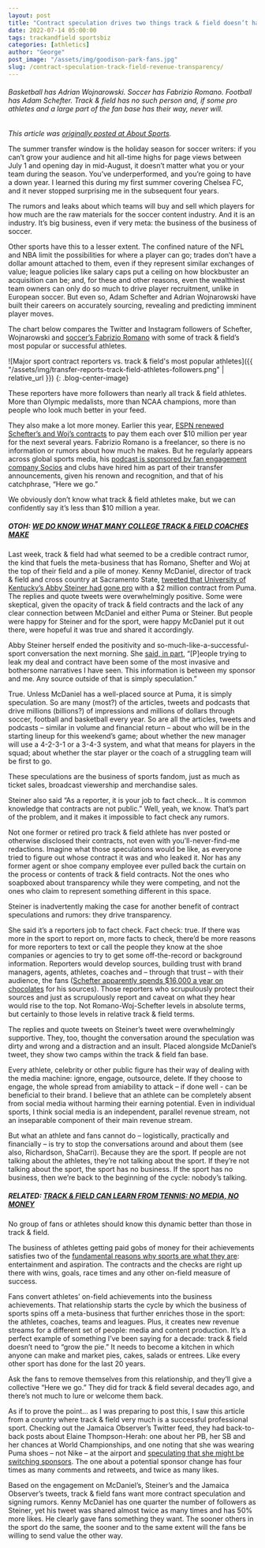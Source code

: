 ```yaml
---
layout: post
title: "Contract speculation drives two things track & field doesn’t have: Revenue and transparency"
date: 2022-07-14 05:00:00
tags: trackandfield sportsbiz
categories: [athletics]
author: "George"
post_image: "/assets/img/goodison-park-fans.jpg"
slug: /contract-speculation-track-field-revenue-transparency/
---
```

<h6>Basketball has Adrian Wojnarowski. Soccer has Fabrizio Romano. Football has Adam Schefter. Track & field has no such person and, if some pro athletes and a large part of the fan base has their way, never will.</h6>

<em>This article was [originally posted at About Sports](https://aboutsports.substack.com/p/contract-speculation-lucrative-business-sports).</em>

The summer transfer window is the holiday season for soccer writers: if you can’t grow your audience and hit all-time highs for page views between July 1 and opening day in mid-August, it doesn’t matter what you or your team during the season. You’ve underperformed, and you’re going to have a down year. I learned this during my first summer covering Chelsea FC, and it never stopped surprising me in the subsequent four years. 

The rumors and leaks about which teams will buy and sell which players for how much are the raw materials for the soccer content industry. And it is an industry. It’s big business, even if very meta: the business of the business of soccer.

Other sports have this to a lesser extent. The confined nature of the NFL and NBA limit the possibilities for where a player can go; trades don’t have a dollar amount attached to them, even if they represent similar exchanges of value; league policies like salary caps put a ceiling on how blockbuster an acquisition can be; and, for these and other reasons, even the wealthiest team owners can only do so much to drive player recruitment, unlike in European soccer. But even so, Adam Schefter and Adrian Wojnarowski have built their careers on accurately sourcing, revealing and predicting imminent player moves.

The chart below compares the Twitter and Instagram followers of Schefter, Wojnarowski and [soccer’s Fabrizio Romano](https://twitter.com/FabrizioRomano) with some of track & field’s most popular or successful athletes.

![Major sport contract reporters vs. track & field's most popular athletes]({{ "/assets/img/transfer-reports-track-field-athletes-followers.png" | relative_url }})
{: .blog-center-image}

These reporters have more followers than nearly all track & field athletes. More than Olympic medalists, more than NCAA champions, more than people who look much better in your feed. 

They also make a lot more money. Earlier this year, [ESPN renewed Schefter’s and Woj’s contracts](https://www.outkick.com/adam-schefter-adrian-wojnarowski-salary/) to pay them each over $10 million per year for the next several years. Fabrizio Romano is a freelancer, so there is no information or rumors about how much he makes. But he regularly appears across global sports media, his [podcast is sponsored by fan engagement company Socios](https://podcasts.apple.com/us/podcast/the-here-we-go-podcast/id1554785643) and clubs have hired him as part of their transfer announcements, given his renown and recognition, and that of his catchphrase, “Here we go.”

We obviously don’t know what track & field athletes make, but we can confidently say it’s less than $10 million a year. 

##### OTOH: [WE DO KNOW WHAT MANY COLLEGE TRACK & FIELD COACHES MAKE](https://nalathletics.com/blog/2020/11/18/how-much-do-college-track-and-field-coaches-make)

Last week, track & field had what seemed to be a credible contract rumor, the kind that fuels the meta-business that has Romano, Shefter and Woj at the top of their field and a pile of money. Kenny McDaniel, director of track & field and cross country at Sacramento State, [tweeted that University of Kentucky’s Abby Steiner had gone pro](https://twitter.com/SacKenny/status/1543999377613529089) with a $2 million contract from Puma. The replies and quote tweets were overwhelmingly positive. Some were skeptical, given the opacity of track & field contracts and the lack of any clear connection between McDaniel and either Puma or Steiner. But people were happy for Steiner and for the sport, were happy McDaniel put it out there, were hopeful it was true and shared it accordingly. 

Abby Steiner herself ended the positivity and so-much-like-a-successful-sport conversation the next morning. She [said, in part](https://twitter.com/abbysteiner1/status/1544334260437483520), “[P]eople trying to leak my deal and contract have been some of the most invasive and bothersome narratives I have seen. This information is between my sponsor and me. Any source outside of that is simply speculation.”

True. Unless McDaniel has a well-placed source at Puma, it is simply speculation. So are many (most?) of the articles, tweets and podcasts that drive millions (billions?) of impressions and millions of dollars through soccer, football and basketball every year. So are all the articles, tweets and podcasts – similar in volume and financial return – about who will be in the starting lineup for this weekend’s game; about whether the new manager will use a 4-2-3-1 or a 3-4-3 system, and what that means for players in the squad; about whether the star player or the coach of a struggling team will be first to go. 

These speculations are the business of sports fandom, just as much as ticket sales, broadcast viewership and merchandise sales. 

Steiner also said “As a reporter, it is your job to fact check… It is common knowledge that contracts are not public.” Well, yeah, we know. That’s part of the problem, and it makes it impossible to fact check any rumors. 

Not one former or retired pro track & field athlete has nver posted or otherwise disclosed their contracts, not even with you’ll-never-find-me redactions. Imagine what those speculations would be like, as everyone tried to figure out whose contract it was and who leaked it. Nor has any former agent or shoe company employee ever pulled back the curtain on the process or contents of track & field contracts. Not the ones who soapboxed about transparency while they were competing, and not the ones who claim to represent something different in this space.

Steiner is inadvertently making the case for another benefit of contract speculations and rumors:  they drive transparency. 

She said it’s a reporters job to fact check. Fact check: true. If there was more in the sport to report on, more facts to check, there’d be more reasons for more reporters to text or call the people they know at the shoe companies or agencies to try to get some off-the-record or background information. Reporters would develop sources, building trust with brand managers, agents, athletes, coaches and – through that trust – with their audience, the fans ([Schefter apparently spends $16,000 a year on chocolates](https://www.washingtonpost.com/sports/2022/07/12/adam-schefter-espn-nfl-/) for his sources). Those reporters who scrupulously protect their sources and just as scrupulously report and caveat on what they hear would rise to the top. Not Romano-Woj-Schefter levels in absolute terms, but certainly to those levels in relative track & field terms. 

The replies and quote tweets on Steiner’s tweet were overwhelmingly supportive. They, too, thought the conversation around the speculation was dirty and wrong and a distraction and an insult. Placed alongside McDaniel’s tweet, they show two camps within the track & field fan base. 

Every athlete, celebrity or other public figure has their way of dealing with the media machine: ignore, engage, outsource, delete. If they choose to engage, the whole spread from amiability to attack – if done well - can be beneficial to their brand. I believe that an athlete can be completely absent from social media without harming their earning potential. Even in individual sports, I think social media is an independent, parallel revenue stream, not an inseparable component of their main revenue stream.

But what an athlete and fans cannot do – logistically, practically and financially – is try to stop the conversations around and about them (see also, Richardson, ShaCarri). Because they are the sport. If people are not talking about the athletes, they’re not talking about the sport. If they’re not talking about the sport, the sport has no business. If the sport has no business, then we’re back to the beginning of the cycle: nobody’s talking.

##### RELATED: [TRACK & FIELD CAN LEARN FROM TENNIS: NO MEDIA, NO MONEY](https://nalathletics.com/blog/2021/06/04/track-and-field-tennis-no-media-no-money)

No group of fans or athletes should know this dynamic better than those in track & field. 

The business of athletes getting paid gobs of money for their achievements satisfies two of the [fundamental reasons why sports are what they are](https://www.amazon.com/EGOals-Exercising-your-high-performance-environments/dp/B09HJ5VV51): entertainment and aspiration. The contracts and the checks are right up there with wins, goals, race times and any other on-field measure of success.  

Fans convert athletes’ on-field achievements into the business achievements. That relationship starts the cycle by which the business of sports spins off a meta-business that further enriches those in the sport: the athletes, coaches, teams and leagues. Plus, it creates new revenue streams for a different set of people: media and content production. It’s a perfect example of something I’ve been saying for a decade: track & field doesn’t need to “grow the pie.” It needs to become a kitchen in which anyone can make and market pies, cakes, salads or entrees. Like every other sport has done for the last 20 years.

Ask the fans to remove themselves from this relationship, and they’ll give a collective “Here we go.” They did for track & field several decades ago, and there’s not much to lure or welcome them back. 

As if to prove the point… as I was preparing to post this, I saw this article from a country where track & field very much is a successful professional sport. Checking out the Jamaica Observer’s Twitter feed, they had back-to-back posts about Elaine Thompson-Herah: one about her PB, her SB and her chances at World Championships, and one noting that she was wearing Puma shoes – not Nike – at the airport and [speculating that she might be switching sponsors](https://www.jamaicaobserver.com/latest-news/thompson-herah-sparks-nike-doubt-ahead-of-world-champs/). The one about a potential sponsor change has four times as many comments and retweets, and twice as many likes. 

Based on the engagement on McDaniel’s, Steiner’s and the Jamaica Observer’s tweets, track & field fans want more contract speculation and signing rumors. Kenny McDaniel has one quarter the number of followers as Steiner, yet his tweet was shared almost twice as many times and has 50% more likes. He clearly gave fans something they want. The sooner others in the sport do the same, the sooner and to the same extent will the fans be willing to send value the other way.
 
